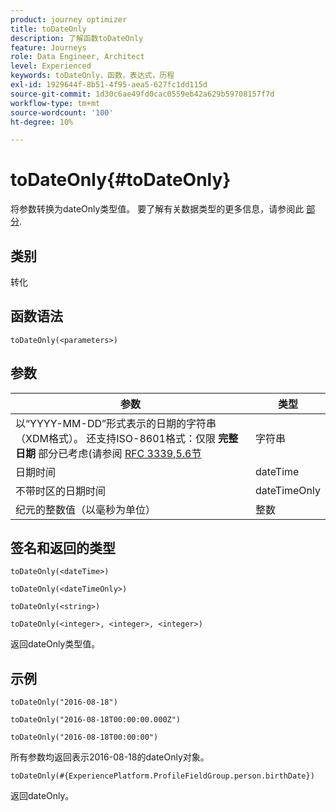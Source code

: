 ```yaml
---
product: journey optimizer
title: toDateOnly
description: 了解函数toDateOnly
feature: Journeys
role: Data Engineer, Architect
level: Experienced
keywords: toDateOnly，函数，表达式，历程
exl-id: 1929644f-8b51-4f95-aea5-627fc1dd115d
source-git-commit: 1d30c6ae49fd0cac0559eb42a629b59708157f7d
workflow-type: tm+mt
source-wordcount: '100'
ht-degree: 10%

---
```


# toDateOnly{#toDateOnly}

将参数转换为dateOnly类型值。 要了解有关数据类型的更多信息，请参阅此 [部分](../expression/data-types.md).

## 类别

转化

## 函数语法

`toDateOnly(<parameters>)`

## 参数

| 参数 | 类型 |
|-----------|------------------|
| 以“YYYY-MM-DD”形式表示的日期的字符串（XDM格式）。 还支持ISO-8601格式：仅限 **完整日期** 部分已考虑(请参阅 [RFC 3339,5.6节](https://www.rfc-editor.org/rfc/rfc3339#section-5.6) | 字符串 |
| 日期时间 | dateTime |
| 不带时区的日期时间 | dateTimeOnly |
| 纪元的整数值（以毫秒为单位） | 整数 |

## 签名和返回的类型

`toDateOnly(<dateTime>)`

`toDateOnly(<dateTimeOnly>)`

`toDateOnly(<string>)`

`toDateOnly(<integer>, <integer>, <integer>)`

返回dateOnly类型值。

## 示例

`toDateOnly("2016-08-18")`

`toDateOnly("2016-08-18T00:00:00.000Z")`

`toDateOnly("2016-08-18T00:00:00")`

所有参数均返回表示2016-08-18的dateOnly对象。

`toDateOnly(#{ExperiencePlatform.ProfileFieldGroup.person.birthDate})`

返回dateOnly。
